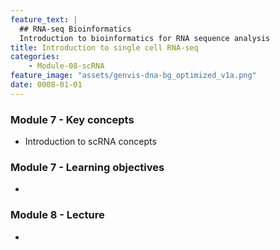 ```yaml
---
feature_text: |
  ## RNA-seq Bioinformatics
  Introduction to bioinformatics for RNA sequence analysis
title: Introduction to single cell RNA-seq
categories:
    - Module-08-scRNA
feature_image: "assets/genvis-dna-bg_optimized_v1a.png"
date: 0008-01-01
---
```


### Module 7 - Key concepts
* Introduction to scRNA concepts

### Module 7 - Learning objectives
* 

### Module 8 - Lecture
* 